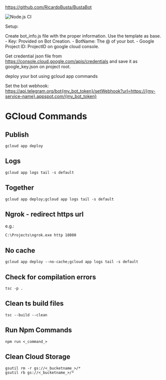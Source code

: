 https://github.com/RicardoBusta/BustaBot

![Node.js CI](https://github.com/ricardobusta/bustabot/workflows/Node.js%20CI/badge.svg)

Setup:

Create bot_info.js file with the proper information. Use the template as base.
    - Key: Provided on Bot Creation.
    - BotName: The @ of your bot.
    - Google Project ID: ProjectID on google cloud console.

Get credential json file from https://console.cloud.google.com/apis/credentials and save it as google_key.json on project root.

deploy your bot using gcloud app commands

Set the bot webhook: https://api.telegram.org/bot{my_bot_token}/setWebhook?url=https://{my-service-name}.appspot.com/{my_bot_token}

# GCloud Commands

## Publish
```
gcloud app deploy
```

## Logs
```
gcloud app logs tail -s default
```

## Together
```
gcloud app deploy;gcloud app logs tail -s default
```

## Ngrok - redirect https url
e.g.:
```
C:\Projects\ngrok.exe http 18080
```

## No cache
```
gcloud app deploy --no-cache;gcloud app logs tail -s default
```

## Check for compilation errors
```
tsc -p .
```

## Clean ts build files
```
tsc --build --clean
```

## Run Npm Commands
```
npm run <_command_>
```

## Clean Cloud Storage
```
gsutil rm -r gs://<_bucketname_>/*
gsutil rb gs://<_bucketname_>/*
```